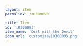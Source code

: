 ```yaml
---
layout: item
permalink: /10300093

title: Item
id: '10300093'
item_name: 'Deal with the Devil'
icon_url: 'customize/10300093.png'
---
```

